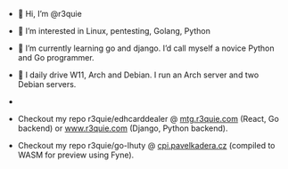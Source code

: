 - 👋 Hi, I’m @r3quie
- 👀 I’m interested in Linux, pentesting, Golang, Python
- 🌱 I’m currently learning go and django. I’d call myself a novice Python and Go programmer.
- 🚀 I daily drive W11, Arch and Debian. I run an Arch server and two Debian servers.
- 

- Checkout my repo r3quie/edhcarddealer @ [mtg.r3quie.com](https://mtg.r3quie.com) (React, Go backend) or www.r3quie.com (Django, Python backend).
- Checkout my repo r3quie/go-lhuty @ [cpi.pavelkadera.cz](https://cpi.pavelkadera.cz) (compiled to WASM for preview using Fyne).
